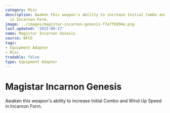 ```yaml
---
category: Misc
description: Awaken this weapon's ability to increase Initial Combo and Wind Up Speed
  in Incarnon Form.
image: ../images/magistar-incarnon-genesis-f7effb894e.png
last_updated: '2025-09-17'
name: Magistar Incarnon Genesis
source: WFCD
tags:
- Equipment Adapter
- Misc
tradable: false
type: Equipment Adapter
---
```


# Magistar Incarnon Genesis

Awaken this weapon's ability to increase Initial Combo and Wind Up Speed in Incarnon Form.

